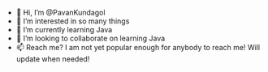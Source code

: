 - 👋 Hi, I’m @PavanKundagol
- 👀 I’m interested in so many things
- 🌱 I’m currently learning Java
- 💞️ I’m looking to collaborate on learning Java
- 📫 Reach me? I am not yet popular enough for anybody to reach me! Will update when needed! 
